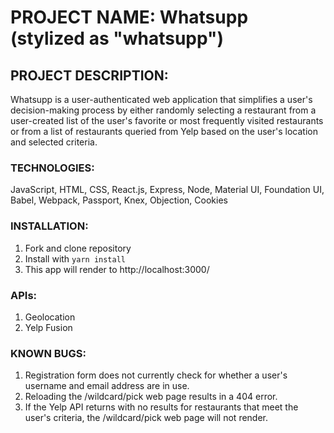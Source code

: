 # PROJECT NAME: Whatsupp (stylized as "whatsupp")

## PROJECT DESCRIPTION: 
Whatsupp is a user-authenticated web application that simplifies a user's decision-making process by either randomly selecting a restaurant from a user-created list of the user's favorite or most frequently visited restaurants or from a list of restaurants queried from Yelp based on the user's location and selected criteria.

### TECHNOLOGIES: 
JavaScript, HTML, CSS, React.js, Express, Node, Material UI, Foundation UI, Babel, Webpack, Passport, Knex, Objection, Cookies

### INSTALLATION:
1. Fork and clone repository
2. Install with ```yarn install```
3. This app will render to http://localhost:3000/

### APIs:
1. Geolocation
2. Yelp Fusion

### KNOWN BUGS:
1. Registration form does not currently check for whether a user's username and email address are in use.
2. Reloading the /wildcard/pick web page results in a 404 error.
3. If the Yelp API returns with no results for restaurants that meet the user's criteria, the /wildcard/pick web page will not render.